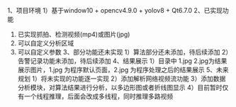 1、项目环境
  1）基于window10 + opencv4.9.0 + yolov8  + Qt6.7.0
2、已实现功能
  1) 已实现抓拍、检测视频(mp4)或图片(jpg)
  2) 可以自定义分析区域
  3) 可以自定义参数
3、部分功能还未实现
  1）算法部分还未添加，待后续添加
  2）告警记录功能未添加，待后续添加
4、结果展示
  1）目录中 1.jpg 2.jpg为结果展示图片，1.jpg 为程序默认页面，2.jpg 为程序处理之后的结果展示
5、未来规划
  1）将未实现的功能逐一实现
  2）添加解析网络视频流功能
  3）添加数据分析模块，对算法结果进行分析，以多边形图或者折线图显示
  4）目前暂时仅有一个线程推理，后面会改成多线程，同时推理多路视频
